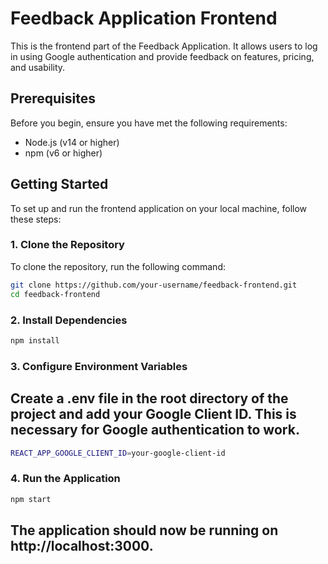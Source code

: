 # Feedback Application Frontend

This is the frontend part of the Feedback Application. It allows users to log in using Google authentication and provide feedback on features, pricing, and usability.

## Prerequisites

Before you begin, ensure you have met the following requirements:

- Node.js (v14 or higher)
- npm (v6 or higher)

## Getting Started

To set up and run the frontend application on your local machine, follow these steps:

### 1. Clone the Repository

To clone the repository, run the following command:

```bash
git clone https://github.com/your-username/feedback-frontend.git
cd feedback-frontend
```

### 2. Install Dependencies
```bash
npm install
```
### 3. Configure Environment Variables
## Create a .env file in the root directory of the project and add your Google Client ID. This is necessary for Google authentication to work.
```bash
REACT_APP_GOOGLE_CLIENT_ID=your-google-client-id
```

### 4. Run the Application
```bash
npm start
```
## The application should now be running on http://localhost:3000.



